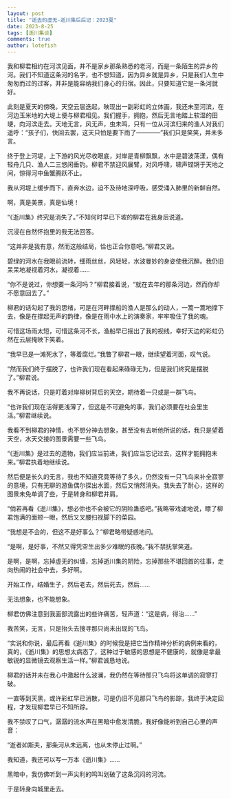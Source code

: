 ```yaml
---
layout: post
title: "逝去的虚无-逝川集后后记：2023夏"
date: 2023-8-25
tags: [逝川集谈]
comments: true
author: lotefish
---
```


我和柳君相约在河滨见面，并不是家乡那条熟悉的老河，而是一条陌生的异乡的河。我们不知道这条河的名字，也不想知道，因为异乡就是异乡，只是我们人生中匆匆而过的过客，并非是能容纳我们身心的归宿。因此，只要知道它是一条河就好。

此刻是夏天的傍晚，天空云层迭起，映现出一副彩虹的立体画，我还未至河滨，在河边玉米地的大堤上便与柳君相见。我们握手，拥抱，然后无言地踏上软湿的田埂，向河滨走去。天地无言，风无声，虫未鸣，只有一位从河滨归来的渔人对我们遥呼：“孩子们，快回去罢，这天只怕是要下雨了————”我们只是笑笑，并未多言。

终于登上河堤，上下游的风光尽收眼底，对岸是青柳飘飘，水中是碧波荡漾，偶有轻舟几只、渔人二三悠闲垂钓。柳君不禁迎风展臂，对风呼啸，啸声铿锵于天地之间，惊得河中鱼蟹腾跃不止。

我从河堤上缓步而下，直奔水边，迫不及待地深呼吸，感受涌入肺里的新鲜自然。

啊，真是美景，真是仙境！

“《逝川集》终究是消失了。”不知何时早已下坡的柳君在我身后说道。

沉浸在自然怀抱里的我无法回答。

“这并非是我有意，然而这般结局，恰也正合你意吧。”柳君又说。

碧绿的河水在我眼前流转，细雨丝丝，风轻轻，水波曼妙的身姿使我沉醉。我仍旧呆呆地凝视着河水，凝视着……

“你不是说过，你想要一条河吗？”柳君接着说，“就在去年的那条河边，然而你却不愿意回去了。”

柳君的话勾起了我的思绪，可是在河畔撑船的渔人是那么的动人，一篙一篙地撑下去，像是在撑起无声的韵律，像是在雨中水上的演奏家，牢牢吸住了我的魂。

可惜这场雨太短，可惜这条河不长，渔船早已摇出了我的视线，幸好天边的彩虹仍然在云层掩映下笑着。

“我早已是一滩死水了，等着腐烂。”我瞥了柳君一眼，继续望着河面，叹气说。

“然而我们终于摆脱了，也许我们现在看起来碌碌无为，但是我们终究是摆脱了。”柳君说。

我不再说话，只是盯着对岸柳树背后的天空，期待着一只或是一群飞鸟。

“也许我们现在活得更浅薄了，但这是不可避免的事，我们必须要在社会里生活。”柳君继续说。

我看不到柳君的神情，也不想分神去想象，甚至没有去听他所说的话，我只是望着天空，水天交接的图景需要一些飞鸟。

“《逝川集》是过去的遗物，我们应当前进，我们应当忘记过去，这样才能拥抱未来。”柳君执着地继续说。

然后便是长久的无言，我也不知道究竟等待了多久，仍然没有一只飞鸟来补全寂寥的意境，只有无聊的游鱼偶尔探出水面，然后又悄然消失。我失去了耐心，这样的图景未免单调了些，于是转身和柳君并肩。

“倘若再看《逝川集》，想必你也不会被它的阴险蛊惑吧。”我略带戏谑地说，瞟了柳君饱满的面颊一眼，然后又叉腰扫视脚下的菜园。

“我想是不会的，但这不是好事么？”柳君略带疑惑地问。

“是啊，是好事，不然又得凭空生出多少难眠的夜晚。”我不禁抚掌笑道。

是啊，是啊，忘掉虚无的纠缠，忘掉逝川集的阴险，忘掉那些不堪回首的往事，走向热闹的社会中去，多好啊。

开始工作，结婚生子，然后老去，然后死去，然后……

无法想象，也不能想象。

柳君仿佛注意到我面部流露出的些许痛苦，轻声道：“这是病，得治……”

我苦笑，无言，只是抬头去搜寻那只尚未出现的飞鸟。

“实说和你说，最后再看《逝川集》的时候我是把它当作精神分析的病例来看的，真的，《逝川集》的思想太病态了，这种过于敏感的思想是不健康的，就像是拿最敏锐的显微镜去观察生活一样。”柳君诚恳地说。

柳君的话并未在我心中激起什么波澜，我仍然在等待那只飞鸟将这单调的寂寥打破。

一直等到天黑，或许彩虹早已消散，可是仍旧不见那只飞鸟的影踪，我终于决定回程，才发现柳君早已不知所踪。

我不禁叹了口气，潺潺的流水声在黑暗中愈发清脆，我好像能听到自己心里的声音：

“逝者如斯夫，那条河从未远离，也从未停止过啊。”

我知道，我还可以写一万本《逝川集》……

黑暗中，我仿佛听到一声尖利的鸣叫划破了这条沉闷的河流。

于是转身向城里走去。